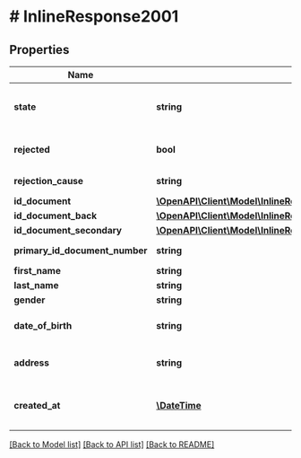 # # InlineResponse2001

## Properties

Name | Type | Description | Notes
------------ | ------------- | ------------- | -------------
**state** | **string** | OAuth parameter in format &#x60;[CLIENT_REFERENCE_ID]:[SESSION_ID]&#x60; supplied to identification gateway | [optional] 
**rejected** | **bool** | Indicates whether identification has been rejected | [optional] 
**rejection_cause** | **string** | Identification rejection cause | [optional] 
**id_document** | [**\OpenAPI\Client\Model\InlineResponse2001IdDocument**](InlineResponse2001IdDocument.md) |  | [optional] 
**id_document_back** | [**\OpenAPI\Client\Model\InlineResponse2001IdDocumentBack**](InlineResponse2001IdDocumentBack.md) |  | [optional] 
**id_document_secondary** | [**\OpenAPI\Client\Model\InlineResponse2001IdDocumentSecondary**](InlineResponse2001IdDocumentSecondary.md) |  | [optional] 
**primary_id_document_number** | **string** | Number of the primary ID document | [optional] 
**first_name** | **string** | The client&#39;s first name | [optional] 
**last_name** | **string** | The client&#39;s last name | [optional] 
**gender** | **string** | The client&#39;s gender | [optional] 
**date_of_birth** | **string** | The client&#39;s date of birth as represented in MRZ of ID document | [optional] 
**address** | **string** | The client&#39;s address in format provided by ID document | [optional] 
**created_at** | [**\DateTime**](\DateTime.md) | Time at which the object was created in notation as defined by RFC 3339, section 5.6 | [optional] 

[[Back to Model list]](../../README.md#documentation-for-models) [[Back to API list]](../../README.md#documentation-for-api-endpoints) [[Back to README]](../../README.md)


